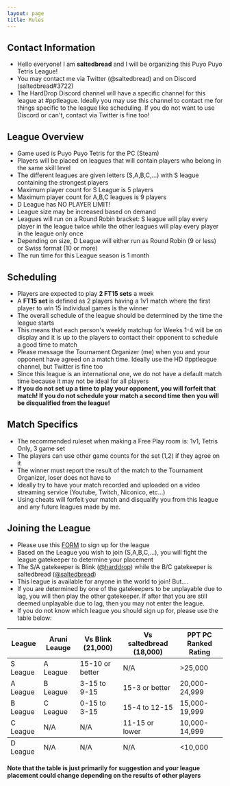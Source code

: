 ```yaml
---
layout: page
title: Rules
---
```



## Contact Information ##
- Hello everyone! I am **saltedbread** and I will be organizing this Puyo Puyo Tetris League!
- You may contact me via Twitter (@saltedbread) and on Discord (saltedbread#3722)
- The HardDrop Discord channel will have a specific channel for this league at #pptleague. Ideally you may use this channel to contact me for things specific to the league like scheduling. If you do not want to use Discord or can't, contact via Twitter is fine too!

## League Overview ##
- Game used is Puyo Puyo Tetris for the PC (Steam)
- Players will be placed on leagues that will contain players who belong in the same skill level
- The different leagues are given letters (S,A,B,C,...) with S league containing the strongest players
- Maximum player count for S League is 5 players
- Maximum player count for A,B,C leagues is 9 players
- D League has NO PLAYER LIMIT!
- League size may be increased based on demand
- Leagues will run on a Round Robin bracket: S league will play every player in the league twice while the other leagues will play every player in the league only once
- Depending on size, D League will either run as Round Robin (9 or less) or Swiss format (10 or more)
- The run time for this League season is 1 month


## Scheduling ##
- Players are expected to play **2 FT15 sets** a week
- A **FT15 set** is defined as 2 players having a 1v1 match where the first player to win 15 individual games is the winner
- The overall schedule of the league should be determined by the time the league starts
- This means that each person's weekly matchup for Weeks 1-4 will be on display and it is up to the players to contact their opponent to schedule a good time to match
- Please message the Tournament Organizer (me) when you and your opponent have agreed on a match time. Ideally use the HD #pptleague channel, but Twitter is fine too
- Since this league is an international one, we do not have a default match time because it may not be ideal for all players
- **If you do not set up a time to play your opponent, you will forfeit that match! If you do not schedule your match a second time then you will be disqualified from the league!**

## Match Specifics ##
- The recommended ruleset when making a Free Play room is: 1v1, Tetris Only, 3 game set
- The players can use other game counts for the set (1,2) if they agree on it
- The winner must report the result of the match to the Tournament Organizer, loser does not have to
- Ideally try to have your match recorded and uploaded on a video streaming service (Youtube, Twitch, Niconico, etc...)
- Using cheats will forfeit your match and disqualify you from this league and any future leagues made by me.

## Joining the League ##
- Please use this <a href="https://goo.gl/forms/ufoIOwyj3x2opccX2">FORM</a> to sign up for the league
- Based on the League you wish to join (S,A,B,C,...), you will fight the league gatekeeper to determine your placement
- The S/A gatekeeper is Blink (<a href="https://twitter.com/harddrop">@harddrop</a>) while the B/C gatekeeper is saltedbread (<a href="https://twitter.com/saltedbread">@saltedbread</a>)
- This league is available for anyone in the world to join! But....
- If you are determined by one of the gatekeepers to be unplayable due to lag, you will then play the other gatekeeper. If after that you are still deemed unplayable due to lag, then you may not enter the league.
- If you do not know which league you should sign up for, please use the table below:

<table>
  <thead>
    <tr>
      <th>League</th>
      <th>Aruni Leauge</th>
      <th>Vs Blink (21,000)</th>
      <th>Vs saltedbread (18,000)</th>
	  <th>PPT PC Ranked Rating</th>
    </tr>
  </thead>
  <tfoot>
    <tr>
      <td>D League</td>
      <td>N/A</td>
      <td>N/A</td>
      <td>N/A</td>
      <td><10,000</td>
    </tr>
  </tfoot>
  <tbody>
    <tr>
      <td>S League</td>
      <td>A League</td>
      <td>15-10 or better</td>
      <td>N/A</td>
      <td>>25,000</td>
    </tr>
    <tr>
      <td>A League</td>
      <td>B League</td>
      <td>3-15 to 9-15</td>
      <td>15-3 or better</td>
      <td>20,000-24,999</td>
    </tr>
    <tr>
      <td>B League</td>
      <td>C League</td>
      <td>0-15 to 3-15</td>
      <td>15-4 to 12-15</td>
      <td>15,000-19,999</td>
    </tr>
    <tr>
      <td>C League</td>
      <td>N/A</td>
      <td>N/A</td>
      <td>11-15 or lower</td>
      <td>10,000-14,999</td>
    </tr>
  </tbody>
</table>

**Note that the table is just primarily for suggestion and your league placement could change depending on the results of other players**
